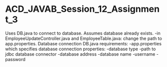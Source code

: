 # ACD_JAVAB_Session_12_Assignment_3
Uses DB.java to connect to database. Assumes database already exists.
-in EmployeeUpdateController.java and EmployeeTable.java: change the path to app.properties.
Database connection DB.java requirements:
  -app.properties which specifies database connection properties:
        -database type
        -path to jdbc database connector
        -database address
        -database name
        -username
        -password
